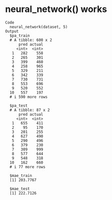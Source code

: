 # neural_network() works

    Code
      neural_network(dataset, 5)
    Output
      $pa_train
      # A tibble: 600 x 2
          pred actual
         <int>  <int>
       1   282    558
       2   265    301
       3   399    460
       4   258    965
       5   329    211
       6   342    339
       7   730    731
       8   553    696
       9   520    552
      10   557    197
      # i 590 more rows
      
      $pa_test
      # A tibble: 87 x 2
          pred actual
         <int>  <int>
       1   655    411
       2    95    170
       3   201    255
       4   627    490
       5   290    496
       6   379    230
       7   309    999
       8   577    644
       9   548    318
      10   162    660
      # i 77 more rows
      
      $mae_train
      [1] 203.7767
      
      $mae_test
      [1] 222.7126
      

